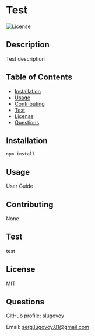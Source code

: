  
# Test

![License](https://img.shields.io/badge/License-MIT-blue)
        
## Description
Test description
        
## Table of Contents
* [Installation](#installation)
* [Usage](#usage)
* [Contributing](#contributing)
* [Test](#tests)
* [License](#license)
* [Questions](#questions)
        


## Installation
```
npm install
```

## Usage
User Guide

        
## Contributing
None
        
## Test
test
        
## License
MIT

## Questions
GitHub profile: [slugovoy](https://github.com/slugovoy)

Email: serg.lugovoy.81@gmail.com